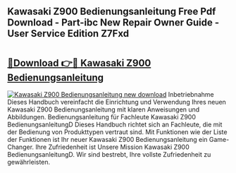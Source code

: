 ## Kawasaki Z900 Bedienungsanleitung Free Pdf Download - Part-ibc New Repair Owner Guide - User Service Edition Z7Fxd

# <h2><a href="http://df2kst.blite.top/?on=Kawasaki+Z900+Bedienungsanleitung">🔗Download 👉🔴 Kawasaki Z900 Bedienungsanleitung</a></h2>

[![Kawasaki Z900 Bedienungsanleitung new download](https://i.imgur.com/lujVjoI.png)](http://df2kst.blite.top/?on=Kawasaki+Z900+Bedienungsanleitung)
Inbetriebnahme Dieses Handbuch vereinfacht die Einrichtung und Verwendung Ihres neuen Kawasaki Z900 Bedienungsanleitung mit klaren Anweisungen und Abbildungen. Bedienungsanleitung für Fachleute Kawasaki Z900 BedienungsanleitungD Dieses Handbuch richtet sich an Fachleute, die mit der Bedienung von Produkttypen vertraut sind. Mit Funktionen wie der Liste der Funktionen ist Ihr neuer Kawasaki Z900 Bedienungsanleitung ein Game-Changer. Ihre Zufriedenheit ist Unsere Mission Kawasaki Z900 BedienungsanleitungD. Wir sind bestrebt, Ihre vollste Zufriedenheit zu gewährleisten.
